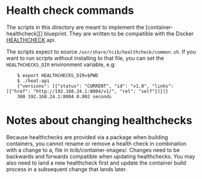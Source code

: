 # Health check commands

The scripts in this directory are meant to implement the
[container-healthcheck][] blueprint.    They are written to be compatible
with the Docker [HEALTHCHECK][] api.

[healthcheck]: https://docs.docker.com/engine/reference/builder/#healthcheck

The scripts expect to source
`/usr/share/tcib/healthcheck/common.sh`. If you
want to run scripts without installing to that file, you can set the
`HEALTHCHECKS_DIR` environment variable, e.g:

        $ export HEALTHCHECKS_DIR=$PWD
        $ ./heat-api
        {"versions": [{"status": "CURRENT", "id": "v1.0", "links": [{"href": "http://192.168.24.1:8004/v1/", "rel": "self"}]}]}
        300 192.168.24.1:8004 0.002 seconds

# Notes about changing healthchecks

Because healthchecks are provided via a package when building containers,
you cannot rename or remove a health check in combination with a change to a,
file in tcib/container-images/.  Changes need to be backwards and
forwards compatible when updating healthchecks.  You may also need to land
a new healthcheck first and update the container build process in a subsequent
change that lands later.
